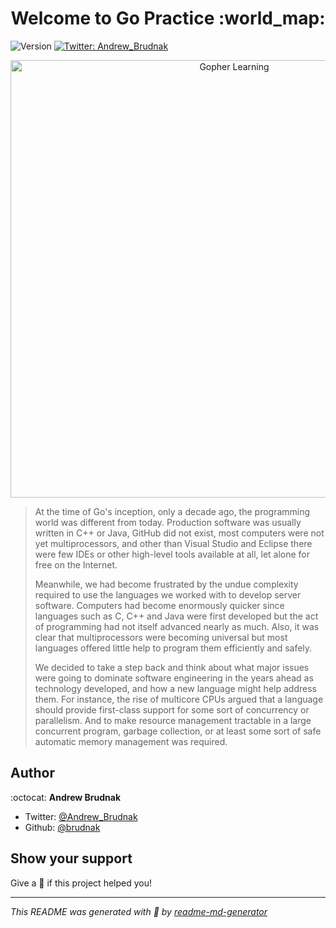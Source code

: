 <h1 align="center">Welcome to Go Practice :world_map:</h1>
<p>
  <img alt="Version" src="https://img.shields.io/badge/version-2-blue.svg?cacheSeconds=2592000" />
  <a href="https://twitter.com/Andrew_Brudnak">
    <img alt="Twitter: Andrew_Brudnak" src="https://img.shields.io/twitter/follow/Andrew_Brudnak.svg?style=social" target="_blank" />
  </a>
</p>

<p align="center">
  <img width="700" align="center" src="https://github.com/brudnak/go-practice/blob/master/images/image-001.png" alt="Gopher Learning"/>
</p>

> At the time of Go's inception, only a decade ago, the programming world was different from today. Production software was usually written in C++ or Java, GitHub did not exist, most computers were not yet multiprocessors, and other than Visual Studio and Eclipse there were few IDEs or other high-level tools available at all, let alone for free on the Internet.
>
> Meanwhile, we had become frustrated by the undue complexity required to use the languages we worked with to develop server software. Computers had become enormously quicker since languages such as C, C++ and Java were first developed but the act of programming had not itself advanced nearly as much. Also, it was clear that multiprocessors were becoming universal but most languages offered little help to program them efficiently and safely.
>
> We decided to take a step back and think about what major issues were going to dominate software engineering in the years ahead as technology developed, and how a new language might help address them. For instance, the rise of multicore CPUs argued that a language should provide first-class support for some sort of concurrency or parallelism. And to make resource management tractable in a large concurrent program, garbage collection, or at least some sort of safe automatic memory management was required.

## Author

:octocat: **Andrew Brudnak**

- Twitter: [@Andrew_Brudnak](https://twitter.com/Andrew_Brudnak)
- Github: [@brudnak](https://github.com/brudnak)

## Show your support

Give a :star2: if this project helped you!

---

_This README was generated with :sparkling_heart: by [readme-md-generator](https://github.com/kefranabg/readme-md-generator)_
